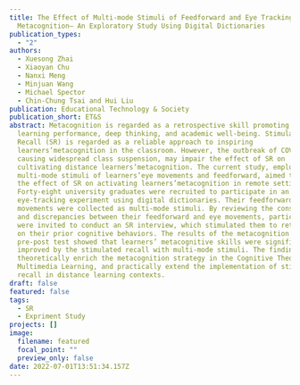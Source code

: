```yaml
---
title: The Effect of Multi-mode Stimuli of Feedforward and Eye Tracking on
  Metacognition— An Exploratory Study Using Digital Dictionaries
publication_types:
  - "2"
authors:
  - Xuesong Zhai
  - Xiaoyan Chu
  - Nanxi Meng
  - Minjuan Wang
  - Michael Spector
  - Chin-Chung Tsai and Hui Liu
publication: Educational Technology & Society
publication_short: ET&S
abstract: Metacognition is regarded as a retrospective skill promoting learners’
  learning performance, deep thinking, and academic well-being. Stimulated
  Recall (SR) is regarded as a reliable approach to inspiring
  learners’metacognition in the classroom. However, the outbreak of COVID-19,
  causing widespread class suspension, may impair the effect of SR on
  cultivating distance learners’metacognition. The current study, employing
  multi-mode stimuli of learners’eye movements and feedforward, aimed to develop
  the effect of SR on activating learners’metacognition in remote settings.
  Forty-eight university graduates were recruited to participate in an
  eye-tracking experiment using digital dictionaries. Their feedforward and eye
  movements were collected as multi-mode stimuli. By reviewing the consistency
  and discrepancies between their feedforward and eye movements, participants
  were invited to conduct an SR interview, which stimulated them to retrospect
  on their prior cognitive behaviors. The results of the metacognition scale
  pre-post test showed that learners’ metacognitive skills were significantly
  improved by the stimulated recall with multi-mode stimuli. The findings
  theoretically enrich the metacognition strategy in the Cognitive Theories of
  Multimedia Learning, and practically extend the implementation of stimulated
  recall in distance learning contexts.
draft: false
featured: false
tags:
  - SR
  - Expriment Study
projects: []
image:
  filename: featured
  focal_point: ""
  preview_only: false
date: 2022-07-01T13:51:34.157Z
---
```

